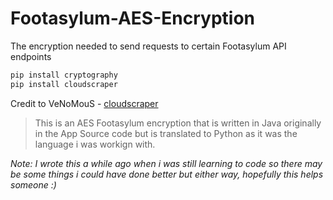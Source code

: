 # Footasylum-AES-Encryption
The encryption needed to send requests to certain Footasylum API endpoints

```py
pip install cryptography
pip install cloudscraper
```

Credit to VeNoMouS - [cloudscraper](https://github.com/VeNoMouS/cloudscraper)


> This is an AES Footasylum encryption that is written in Java originally in the App Source code but is translated to Python as it was the language i was workign with.

*Note: I wrote this a while ago when i was still learning to code so there may be some things i could have done better but either way, hopefully this helps someone :)*

